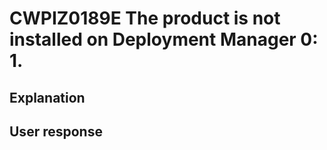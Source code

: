 # CWPIZ0189E The product is not installed on Deployment Manager 0: 1.

## Explanation

## User response